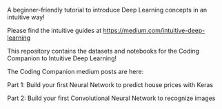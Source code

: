 A beginner-friendly tutorial to introduce Deep Learning concepts in an intuitive way!

Please find the intuitive guides at https://medium.com/intuitive-deep-learning

This repository contains the datasets and notebooks for the Coding Companion to Intuitive Deep Learning!

The Coding Companion medium posts are here:

Part 1: Build your first Neural Network to predict house prices with Keras

Part 2: Build your first Convolutional Neural Network to recognize images
